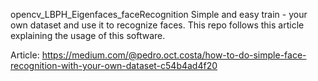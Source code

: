 opencv_LBPH_Eigenfaces_faceRecognition
Simple and easy train - your own dataset and use it to recognize faces.
This repo follows this article explaining the usage of this software.

Article: https://medium.com/@pedro.oct.costa/how-to-do-simple-face-recognition-with-your-own-dataset-c54b4ad4f20
